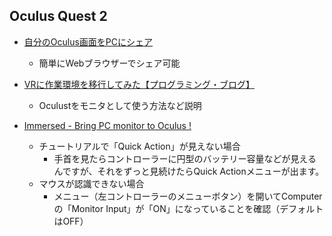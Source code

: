 
## Oculus Quest 2

* [自分のOculus画面をPCにシェア](https://oculus.com/casting)
  * 簡単にWebブラウザーでシェア可能

* [VRに作業環境を移行してみた【プログラミング・ブログ】](https://hayatofolio.com/switch-workspace-to-vr/)
  * Oculustをモニタとして使う方法など説明

* [Immersed - Bring PC monitor to Oculus ! ](https://immersed.com/)
  * チュートリアルで「Quick Action」が見えない場合
    * 手首を見たらコントローラーに円型のバッテリー容量などが見えるんですが、それをずっと見続けたらQuick Actionメニューが出ます。
  * マウスが認識できない場合
    * メニュー（左コントローラーのメニューボタン）を開いてComputerの「Monitor Input」が「ON」になっていることを確認（デフォルトはOFF）




